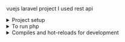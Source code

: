 vuejs laravel project I used rest api


<details><summary>Project setup</summary>
<p>

```ruby
   npm install
```

</p>
</details>
<details><summary>To run php</summary>
<p>

```ruby
   php artisan serve
```

</p>
</details>
<details><summary>Compiles and hot-reloads for development</summary>
<p>

```ruby
   npm run watch
```

</p>
</details>
